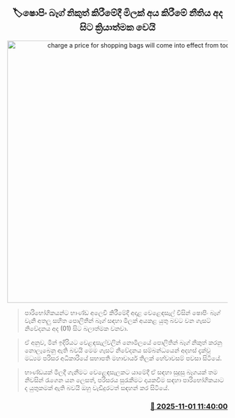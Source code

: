<p align='center'><b><h2 align='center' title='charge a price for shopping bags will come into effect from today'>🏷ෂොපිං බෑග් නිකුත් කිරීමේදී මිලක් අය කිරීමේ නීතිය අද සිට ක්‍රියාත්මක වෙයි</h2></b></p>
<p align='center'><img src='https://helakuru.sgp1.cdn.digitaloceanspaces.com/esana/images/lib/grocery-bag.jpg' width='600' alt='charge a price for shopping bags will come into effect from today'></p>

> පාරිභෝගිකයන්ට භාණ්ඩ අලෙවි කිරීමේදී අදාළ වෙළෙඳසැල් විසින් ෂොපිං බෑග් වැනි අතලු සහිත පොලිතීන් බෑග් සඳහා මිලක් අයකළ යුතු බවට වන ගැසට් නිවේදනය අද (01) සිට බලාත්මක වනවා.

> ඒ අනුව, මින් ඉදිරියට වෙළඳසැල්වලින් නොමිලයේ පොලිතින් බෑග් නිකුත් කරනු නොලැබෙනු ඇති බවයි මෙම ගැසට් නිවේදනය සම්බන්ධයෙන් අදහස් දැක්වූ මධ්‍යම පරිසර අධිකාරියේ සභාපති මහාචාර්ය තිලක් හේවාවසම් පවසා සිටියේ.

> භාණ්ඩයක් මිලදී ගැනීමට වෙළෙඳසැලකට යාමේදී ඒ සඳහා සුදුසු බෑගයක් තම නිවසින් රැගෙන යන ලෙසත්, පරිසරය සුරැකීමට දායකවීම සඳහා පාරිභෝගිකයාට ද යුතුකමක් ඇති බවයි ඔහු වැඩිදුරටත් සඳහන් කර සිටියේ.



<h3 align='right'><a href='https://www.helakuru.lk/esana/p/115003/'>📅 2025-11-01 11:40:00</a></h3>
